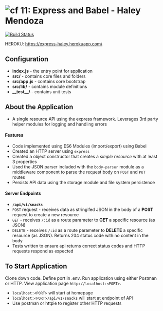 ![cf](https://i.imgur.com/7v5ASc8.png) 11: Express and Babel - Haley Mendoza
======

[![Build Status](https://travis-ci.com/hjmendoza/11-express.svg?branch=master)](https://travis-ci.com/hjmendoza/11-express)

HEROKU: https://express-haley.herokuapp.com/
 
 ## Configuration 
 * **index.js** - the entry point for application
 * **src/** - contains core  files and folders
 * **src/app.js** - contains core bootstrap
 * **src/lib/** - contains module definitions
 * **\_\_test\_\_/** - contains unit tests

## About the Application
*  A single resource API using the express framework. Leverages 3rd party helper modules for logging and handling errors

#### Features 
* Code implemented using ES6 Modules (import/export) using Babel
* Created an HTTP server using `express`
* Created a object constructor that creates a _simple resource_ with at least 3 properties
* Used the JSON parser included with the `body-parser` module as a middleware component to parse the request body on `POST` and `PUT` routes
* Persists API data using the storage module and file system persistence

#### Server Endpoints
* **`/api/vi/snacks`**
* `POST` request - receives data as stringifed JSON in the body of a **POST** request to create a new resource
* `GET` - receives `/:id` as a route parameter to **GET** a specific resource (as JSON)
* `DELETE` - receives `/:id` as a route parameter to **DELETE** a specific resource (as JSON). Returns 204 status code with no content in the body
* Tests written to ensure api returns correct status codes and HTTP requests respond as expected

## To Start Application
Clone down code. Define port in .env. Run application using either Postman or HTTP. View application page `http://localhost:<PORT>`.
  * `localhost:<PORT>` will start at homepage
  * `localhost:<PORT>/api/v1/snacks` will start at endpoint of API
  * Use postman or httpie to register other HTTP requests